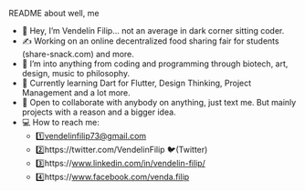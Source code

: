 README about well, me
 - 👋 Hey, I’m Vendelín Filip... not an average in dark corner sitting coder.
 - ✍ Working on an online decentralized food sharing fair for students (share-snack.com) and more.
 - 👀 I’m into anything from coding and programming through biotech, art, design, music to philosophy.
 - 🌱 Currently learning Dart for Flutter, Design Thinking, Project Management and a lot more.
 - 💞️ Open to collaborate with anybody on anything, just text me. But mainly projects with a reason and a bigger idea.
 - 💻 How to reach me:
    - 1️⃣vendelinfilip73@gmail.com
    - 2️⃣https://twitter.com/VendelinFilip 🐦(Twitter)
    - 3️⃣https://www.linkedin.com/in/vendelin-filip/
    - 4️⃣https://www.facebook.com/venda.filip

<!---
VendelinFilip/VendelinFilip is a ✨ special ✨ repository because its `README.md` (this file) appears on your GitHub profile.
You can click the Preview link to take a look at your changes.
--->
